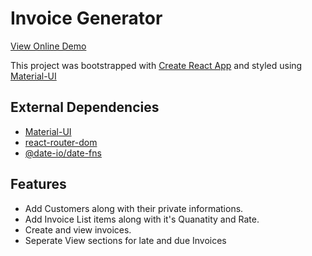 # Invoice Generator

[View Online Demo](https://jayraj-r.github.io/Invoice-Generator/invoice)

This project was bootstrapped with [Create React App](https://github.com/facebook/create-react-app) and styled using [Material-UI](https://material-ui.com/)

## External Dependencies
- [Material-UI](https://material-ui.com/)
- [react-router-dom](https://www.npmjs.com/package/react-router-dom)
- [@date-io/date-fns](https://material-ui-pickers.dev/getting-started/installation)

## Features
- Add Customers along with their private informations.
- Add Invoice List items along with it's Quanatity and Rate.
- Create and view invoices.
- Seperate View sections for late and due Invoices
